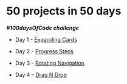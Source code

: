 # 50 projects in 50 days

**_#100daysOfCode challenge_**

- Day 1 - [Expanding Cards](https://dtutov.github.io/50projects50days/Day%201%20-%20Expanding%20Cards/index.html)

- Day 2 - [Progress Steps](https://dtutov.github.io/50projects50days/Day%202%20-%20Progress%20Steps/index.html)

- Day 3 - [Rotating Navigation](https://dtutov.github.io/50projects50days/Day%203%20-%20Rotating%20Navigation/index.html)

- Day 4 - [Drag N Drop](https://dtutov.github.io/50projects50days/Day%204%20-%20Drag%20N%20Drop/index.html)
